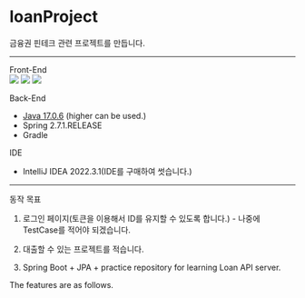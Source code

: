 # loanProject
금융권 핀테크 관련 프로젝트를 만듭니다.

---
Front-End
<br>
![](https://img.shields.io/badge/html-007396?style=flat&logo=html5&logoColor=white")
![](https://img.shields.io/badge/css-512BD4?style=flat&logo=css3&logoColor=white")
![](https://img.shields.io/badge/vue.js-000000?style=flat&logo=vue.js&logoColor=white")
<br/>

Back-End
 - [Java 17.0.6](https://www.oracle.com/java/technologies/javase/jdk17-archive-downloads.html) (higher can be used.)
 - Spring 2.7.1.RELEASE
 - Gradle
   
IDE
 - IntelliJ IDEA 2022.3.1(IDE를 구매하여 썻습니다.)

---
동작 목표
1. 로그인 페이지(토큰을 이용해서 ID를 유지할 수 있도록 합니다.) - 나중에 TestCase를 적어야 되겠습니다.
2. 대출할 수 있는 프로젝트를 적습니다.

3. Spring Boot + JPA + practice repository for learning Loan API server.

The features are as follows.


